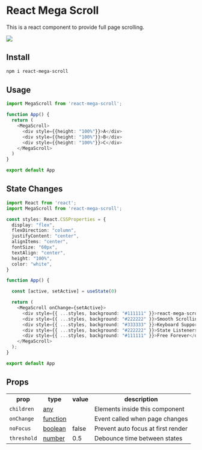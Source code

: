 # React Mega Scroll

This is a react component to provide full page scrolling.

<img src="https://i.ibb.co/9HF8fKS/Screen-Recording2024-08-17at08-42-16-ezgif-com-optimize.gif"/>


## Install
```sh
npm i react-mega-scroll
```

## Usage
```ts
import MegaScroll from 'react-mega-scroll';

function App() {
  return (
    <MegaScroll>
      <div style={{height: "100%"}}>A</div>
      <div style={{height: "100%"}}>B</div>
      <div style={{height: "100%"}}>C</div>
    </MegaScroll>
  )
}

export default App
```

## State Changes
```ts
import React from 'react';
import MegaScroll from 'react-mega-scroll';

const styles: React.CSSProperties = {
  display: "flex",
  flexDirection: "column",
  justifyContent: "center",
  alignItems: "center",
  fontSize: "60px",
  textAlign: "center",
  height: "100%",
  color: "white",
}

function App() {

  const [active, setActive] = useState(0)

  return (
    <MegaScroll onChange={setActive}>
      <div style={{ ...styles, background: "#111111" }}>react-mega-scroll</div>
      <div style={{ ...styles, background: "#222222" }}>Smooth Scrolling</div>
      <div style={{ ...styles, background: "#333333" }}>Keyboard Support</div>
      <div style={{ ...styles, background: "#222222" }}>State Listeners</div>
      <div style={{ ...styles, background: "#111111" }}>Free Forever</div>
    </MegaScroll>
  );
}

export default App
```

## Props <MegaScroll/>

<table>
  <tr>
    <th>prop</th>
    <th>type</th>
    <th>value</th>
    <th>description</th>
  </tr>
  <tr>
    <td><code>children</code></td>
    <td><a href="https://github.com/NxRoot/react-mega-scroll#children">any</a></td>
    <td></td>
    <td>Elements inside this component</td>
  </tr>
  <tr>
    <td><code>onChange</code></td>
    <td><a href="https://github.com/NxRoot/react-mega-scroll#onChange">function</a></td>
    <td></td>
    <td>Event called when page changes</td>
  </tr>
  <tr>
    <td><code>noFocus</code></td>
    <td><a href="https://github.com/NxRoot/react-mega-scroll#noFocus">boolean</a></td>
    <td>false</td>
    <td>Prevent auto focus at first render</td>
  </tr>
  <tr>
    <td><code>threshold</code></td>
    <td><a href="https://github.com/NxRoot/react-mega-scroll#threshold">number</a></td>
    <td>0.5</td>
    <td>Debounce time between states</td>
  </tr>
</table>

<br/>
